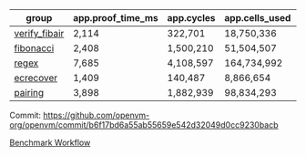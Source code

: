 | group | app.proof_time_ms | app.cycles | app.cells_used | leaf.proof_time_ms | leaf.cycles | leaf.cells_used |
| -- | -- | -- | -- | -- | -- | -- |
| [verify_fibair](https://github.com/openvm-org/openvm/blob/benchmark-results/benchmarks/verify_fibair-b6f17bd6a55ab55659e542d32049d0cc9230bacb.md) | 2,114 |  322,701 |  18,750,336 |- | - | - |
| [fibonacci](https://github.com/openvm-org/openvm/blob/benchmark-results/benchmarks/fibonacci-b6f17bd6a55ab55659e542d32049d0cc9230bacb.md) | 2,408 |  1,500,210 |  51,504,507 | 4,048 |  1,248,012 |  70,886,236 |
| [regex](https://github.com/openvm-org/openvm/blob/benchmark-results/benchmarks/regex-b6f17bd6a55ab55659e542d32049d0cc9230bacb.md) | 7,685 |  4,108,597 |  164,734,992 | 11,338 |  3,326,685 |  244,540,026 |
| [ecrecover](https://github.com/openvm-org/openvm/blob/benchmark-results/benchmarks/ecrecover-b6f17bd6a55ab55659e542d32049d0cc9230bacb.md) | 1,409 |  140,487 |  8,866,654 | 10,835 |  2,934,895 |  247,226,478 |
| [pairing](https://github.com/openvm-org/openvm/blob/benchmark-results/benchmarks/pairing-b6f17bd6a55ab55659e542d32049d0cc9230bacb.md) | 3,898 |  1,882,939 |  98,834,293 | 5,418 |  2,010,382 |  148,010,931 |


Commit: https://github.com/openvm-org/openvm/commit/b6f17bd6a55ab55659e542d32049d0cc9230bacb

[Benchmark Workflow](https://github.com/openvm-org/openvm/actions/runs/17113620905)
